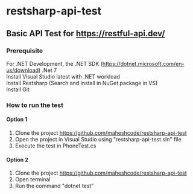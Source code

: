 # restsharp-api-test
## Basic API Test for https://restful-api.dev/
### Prerequisite <br>
For .NET Development, the .NET SDK (https://dotnet.microsoft.com/en-us/download) .Net 7<br>
Install Visual Studio latest with .NET workload <br>
Install Restsharp (Search and install in NuGet package in VS) <br>
Install Git

### How to run the test
#### Option 1
1. Clone the project https://github.com/maheshcode/restsharp-api-test <br>
2. Open the project in Visual Studio using "restsharp-api-test.sln" file <br>
3. Execute the test in PhoneTest.cs <br>

#### Option 2
1. Clone the project https://github.com/maheshcode/restsharp-api-test <br>
2. Open terminal <br>
3. Run the command "dotnet test" <br>




